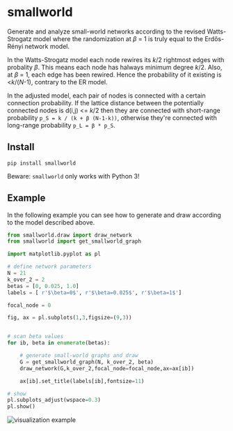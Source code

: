 # smallworld

Generate and analyze small-world networks according to the revised Watts-Strogatz model where the randomization
at _β_ = 1 is truly equal to the Erdős-Rényi network model.

In the Watts-Strogatz model each node rewires its _k_/2 rightmost edges with probality _β_. This means each node has halways minimum degree _k_/2. Also, at _β_ = 1, each edge has been rewired. Hence the probability of it existing is <_k_/(_N_-1), contrary to the ER model.

In the adjusted model, each pair of nodes is connected with a certain connection probability. If the lattice distance between the potentially connected nodes is d(i,j) <= _k_/2 then they are connected with short-range probability `p_S = k / (k + β (N-1-k))`, otherwise they're connected with long-range probability `p_L = β * p_S`.

## Install

    pip install smallworld

Beware: `smallworld` only works with Python 3!

## Example

In the following example you can see how to generate and draw according to the model described above.

```python
from smallworld.draw import draw_network
from smallworld import get_smallworld_graph

import matplotlib.pyplot as pl

# define network parameters
N = 21
k_over_2 = 2
betas = [0, 0.025, 1.0]
labels = [ r'$\beta=0$', r'$\beta=0.025$', r'$\beta=1$']

focal_node = 0

fig, ax = pl.subplots(1,3,figsize=(9,3))


# scan beta values
for ib, beta in enumerate(betas):

    # generate small-world graphs and draw
    G = get_smallworld_graph(N, k_over_2, beta)
    draw_network(G,k_over_2,focal_node=focal_node,ax=ax[ib])

    ax[ib].set_title(labels[ib],fontsize=11)

# show
pl.subplots_adjust(wspace=0.3)
pl.show()
```

![visualization example](https://github.com/benmaier/smallworld/raw/master/sandbox/small_worlds.png)
